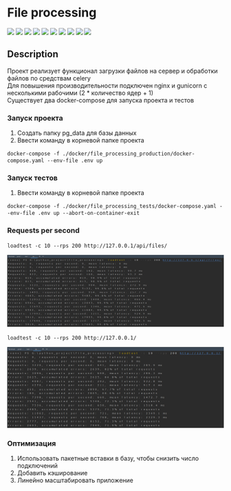 # File processing
![](https://img.shields.io/badge/Python-3.10-blue?style=flat-square&color=05f) 
![](https://img.shields.io/badge/PostgresSQL-15.1-blue?style=flat-square&color=05f) 
![](https://img.shields.io/badge/Redis-5.0.0-blue?style=flat-square&color=423d45) 
![](https://img.shields.io/badge/Django-4.2.4-blue?style=flat-square&color=004f0d) 
![](https://img.shields.io/badge/DRF-3.14.0-blue?style=flat-square&color=red) 
![](https://img.shields.io/badge/Celery-5.3.3-blue?style=flat-square&color=1ab04c) 
![](https://img.shields.io/badge/Pillow-10.0.0-blue?style=flat-square&color=004f4f) 
![](https://img.shields.io/badge/Docker--compose-3.8-blue?style=flat-square&color=05f) 
![](https://img.shields.io/badge/Gunicorn-21.2.0-blue?style=flat-square&color=004f4f) 
![](https://img.shields.io/badge/Nginx-blue?style=flat-square&color=05f) 


## Description

Проект реализует функционал загрузки файлов на сервер и обработки файлов по 
средствам celery<br>
Для повышения производительности подключен nginx и gunicorn с несколькими 
рабочими (2 * количество ядер + 1)<br>
Существует два docker-compose для запуска проекта и тестов

### Запуск проекта
1. Создать папку pg_data для базы данных
2. Ввести команду в корневой папке проекта
~~~
docker-compose -f ./docker/file_processing_production/docker-compose.yaml --env-file .env up
~~~

### Запуск тестов
1. Ввести команду в корневой папке проекта
~~~
docker-compose -f ./docker/file_processing_tests/docker-compose.yaml --env-file .env up --abort-on-container-exit
~~~


### Requests per second

~~~
loadtest -c 10 --rps 200 http://127.0.0.1/api/files/
~~~
![img.png](img.png)


~~~
loadtest -c 10 --rps 200 http://127.0.0.1/
~~~
![img_1.png](img_1.png)


### Оптимизация 

1. Использовать пакетные вставки в базу, чтобы снизить число подключений
2. Добавить кэширование
3. Линейно масштабировать приложение
